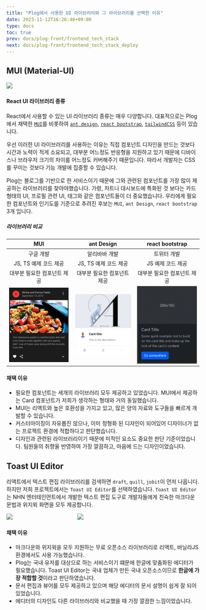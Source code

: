 ```yaml
---
title: "Plog에서 사용한 UI 라이브러리와 그 라이브러리를 선택한 이유"
date: 2023-11-12T16:26:48+09:00
type: docs
toc: true
prev: docs/plog-front/frontend_tech_stack
next: docs/plog-front/frontend_tech_stack_deploy
---
```



## MUI (Material-UI)
<img src="https://mui.com/static/logo.png" width="30%" />

#### React UI 라이브러리 종류
React에서 사용할 수 있는 UI 라이브러리 종류는 매우 다양합니다. 대표적으로는 Plog에서 채택한 [`MUI`](https://mui.com/)를 비롯하여 [`ant design`](https://ant.design/), [`react bootstrap`](https://react-bootstrap.netlify.app/), [`tailwindCSS`](https://tailwindcss.com/) 등이 있습니다.  

우선 이러한 UI 라이브러리를 사용하는 이유는 직접 컴포넌트 디자인을 만드는 것보다 시간과 노력이 적게 소요되고, 대부분 어느정도 반응형을 지원하고 있기 때문에 
디바이스나 브라우저 크기의 차이를 어느정도 커버해주기 때문입니다. 따라서 개발자는 CSS를 꾸미는 것보다 기능 개발에 집중할 수 있습니다. 

Plog는 블로그를 기반으로 한 서비스이기 때문에 그와 관련된 컴포넌트를 가장 많이 제공하는 라이브러리를 찾아야했습니다. 가령, 차트나 대시보드에 특화된 것 보다는 카드 형태의 UI, 프로필 관련 UI, 태그와 같은 컴포넌트들이 더 중요했습니다. 
우리에게 필요한 컴포넌트와 인기도를 기준으로 추려진 후보는 `MUI`, `ant Design`, `react bootstrap` 3개 입니다.  

##### 라이브러리 비교

|              MUI               |           ant Design           |               react bootstrap               |
|:------------------------------:|:------------------------------:|:-------------------------------------------:|
|             구글 개발              |            알리바바 개발             |                   트위터 개발                    |
|        JS, TS 예제 코드 제공         |        JS, TS 예제 코드 제공         |                 JS 예제 코드 제공                 |
|        대부분 필요한 컴포넌트 제공         |        대부분 필요한 컴포넌트 제공          |          대부분 필요한 컴포넌트 제공             |
| ![image](./asset/mui_card.png) | ![image](./asset/ant_card.png) | ![image](./asset/react_bootstrap_card.png) |




#### 채택 이유
- 필요한 컴포넌트는 세개의 라이브러리 모두 제공하고 있었습니다. MUI에서 제공하는 Card 컴포넌트가 저희가 생각하는 형태와 거의 동일했습니다.
- MUI는 리액트와 높은 호환성을 가지고 있고, 많은 양의 자료와 도구들을 빠르게 개발할 수 있습니다.
- 커스터마이징이 자유롭진 않으나, 이미 정형화 된 디자인이 되어있어 디자이너가 없는 프로젝트 환경에 적합하다고 판단했습니다.
- 디자인과 관련된 라이브러리이기 때문에 미적인 요소도 중요한 판단 기준이었습니다. 팀원들의 취향울 반영하여 가장 깔끔하고, 마음에 드는 디자인이었습니다.  


## Toast UI Editor

리액트에서 텍스트 편집 라이브러리를 검색하면 `draft`, `quill`, `jobit`이 먼저 나옵니다. 하지만 저희 프로젝트에서는 `Toast UI Editor`를 선택하였습니다.
`Toast UI Editor`는 NHN 엔터테인먼트에서 개발한 텍스트 편집 도구로 개발자들에게 친숙한 마크다운 문법과 위지윅 화면을 모두 제공합니다.
<div>
<img src='https://cdn.itdaily.kr/news/photo/201801/87024_95108_634.png' width="36%" style="display:inline-block"/>
<img src='https://plog-file-bucket.s3.ap-northeast-2.amazonaws.com/675009a9-c7fe-4c26-b425-0190eca065ed/%E1%84%89%E1%85%B3%E1%84%8F%E1%85%B3%E1%84%85%E1%85%B5%E1%86%AB%E1%84%89%E1%85%A3%E1%86%BA%202023-11-19%20%E1%84%8B%E1%85%A9%E1%84%92%E1%85%AE%206.27.02.png' width="50%" style="display:inline-block"/>
</div>

#### 채택 이유
- 마크다운와 위지윅을 모두 지원하는 무료 오픈소스 라이브러리로 리액트, 바닐라JS 환경에서도 사용 가능했습니다.
- Plog는 국내 유저를 대상으로 하는 서비스이기 떄문에 한글에 맞춤화된 에디터가 필요했습니다. Toast UI Editor는 국내 업체가 만든 국내 오픈소스이므로 **한글에 가장 적합할 것**이라고 판단하였습니다. 
- 문서 편집과 뷰어를 모두 제공하고 있으며 해당 에디터의 문서 설명이 쉽게 잘 되어 있었습니다.
- 에디터의 디자인도 다른 라이브러리와 비교했을 때 가장 깔끔한 느낌이었습니다. 
